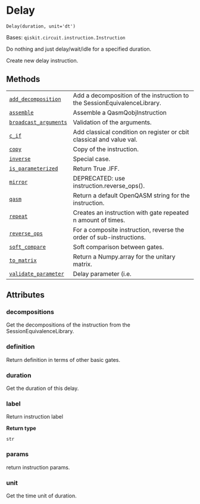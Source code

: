 # Delay

<span id="undefined" />

`Delay(duration, unit='dt')`

Bases: `qiskit.circuit.instruction.Instruction`

Do nothing and just delay/wait/idle for a specified duration.

Create new delay instruction.

## Methods

|                                                                                                                                                       |                                                                          |
| ----------------------------------------------------------------------------------------------------------------------------------------------------- | ------------------------------------------------------------------------ |
| [`add_decomposition`](qiskit.circuit.Delay.add_decomposition#qiskit.circuit.Delay.add_decomposition "qiskit.circuit.Delay.add_decomposition")         | Add a decomposition of the instruction to the SessionEquivalenceLibrary. |
| [`assemble`](qiskit.circuit.Delay.assemble#qiskit.circuit.Delay.assemble "qiskit.circuit.Delay.assemble")                                             | Assemble a QasmQobjInstruction                                           |
| [`broadcast_arguments`](qiskit.circuit.Delay.broadcast_arguments#qiskit.circuit.Delay.broadcast_arguments "qiskit.circuit.Delay.broadcast_arguments") | Validation of the arguments.                                             |
| [`c_if`](qiskit.circuit.Delay.c_if#qiskit.circuit.Delay.c_if "qiskit.circuit.Delay.c_if")                                                             | Add classical condition on register or cbit classical and value val.     |
| [`copy`](qiskit.circuit.Delay.copy#qiskit.circuit.Delay.copy "qiskit.circuit.Delay.copy")                                                             | Copy of the instruction.                                                 |
| [`inverse`](qiskit.circuit.Delay.inverse#qiskit.circuit.Delay.inverse "qiskit.circuit.Delay.inverse")                                                 | Special case.                                                            |
| [`is_parameterized`](qiskit.circuit.Delay.is_parameterized#qiskit.circuit.Delay.is_parameterized "qiskit.circuit.Delay.is_parameterized")             | Return True .IFF.                                                        |
| [`mirror`](qiskit.circuit.Delay.mirror#qiskit.circuit.Delay.mirror "qiskit.circuit.Delay.mirror")                                                     | DEPRECATED: use instruction.reverse\_ops().                              |
| [`qasm`](qiskit.circuit.Delay.qasm#qiskit.circuit.Delay.qasm "qiskit.circuit.Delay.qasm")                                                             | Return a default OpenQASM string for the instruction.                    |
| [`repeat`](qiskit.circuit.Delay.repeat#qiskit.circuit.Delay.repeat "qiskit.circuit.Delay.repeat")                                                     | Creates an instruction with gate repeated n amount of times.             |
| [`reverse_ops`](qiskit.circuit.Delay.reverse_ops#qiskit.circuit.Delay.reverse_ops "qiskit.circuit.Delay.reverse_ops")                                 | For a composite instruction, reverse the order of sub-instructions.      |
| [`soft_compare`](qiskit.circuit.Delay.soft_compare#qiskit.circuit.Delay.soft_compare "qiskit.circuit.Delay.soft_compare")                             | Soft comparison between gates.                                           |
| [`to_matrix`](qiskit.circuit.Delay.to_matrix#qiskit.circuit.Delay.to_matrix "qiskit.circuit.Delay.to_matrix")                                         | Return a Numpy.array for the unitary matrix.                             |
| [`validate_parameter`](qiskit.circuit.Delay.validate_parameter#qiskit.circuit.Delay.validate_parameter "qiskit.circuit.Delay.validate_parameter")     | Delay parameter (i.e.                                                    |

## Attributes

<span id="undefined" />

### decompositions

Get the decompositions of the instruction from the SessionEquivalenceLibrary.

<span id="undefined" />

### definition

Return definition in terms of other basic gates.

<span id="undefined" />

### duration

Get the duration of this delay.

<span id="undefined" />

### label

Return instruction label

**Return type**

`str`

<span id="undefined" />

### params

return instruction params.

<span id="undefined" />

### unit

Get the time unit of duration.
